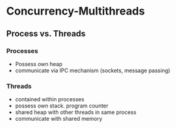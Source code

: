 # Concurrency-Multithreads

## Process vs. Threads
### Processes
 * Possess own heap
 * communicate via IPC mechanism (sockets, message passing)
### Threads
* contained within processes
* possess own stack. program counter
* shared heap with other threads in same process
* communicate with shared memory



